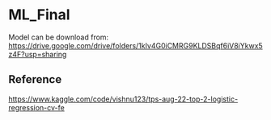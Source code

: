 # ML_Final
Model can be download from: https://drive.google.com/drive/folders/1kIv4G0iCMRG9KLDSBqf6iV8iYkwx5z4F?usp=sharing
## Reference
https://www.kaggle.com/code/vishnu123/tps-aug-22-top-2-logistic-regression-cv-fe
